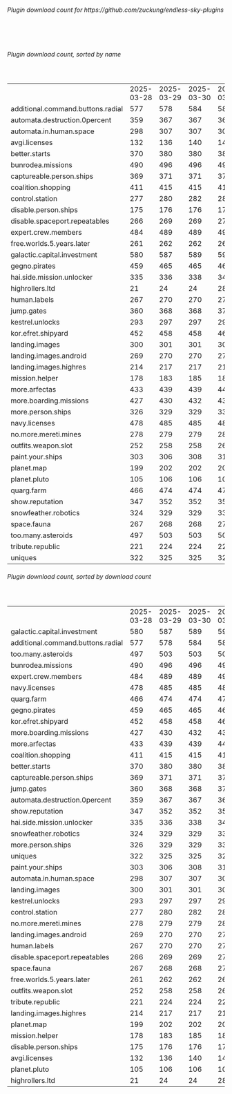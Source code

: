 <h6>Plugin download count for https://github.com/zuckung/endless-sky-plugins</h6><br>
<br>
<h6>Plugin download count, sorted by name</h6><sub><sup><br>
<table>
	<tr>
		<td></td>
		<td>2025-03-28</td>
		<td>2025-03-29</td>
		<td>2025-03-30</td>
		<td>2025-03-31</td>
		<td>2025-04-01</td>
		<td>2025-04-02</td>
		<td>2025-04-03</td>
		<td>today +</td>
	</tr>
	<tr>
		<td>additional.command.buttons.radial</td>
		<td>577</td>
		<td>578</td>
		<td>584</td>
		<td>586</td>
		<td>588</td>
		<td>590</td>
		<td>590</td>
		<td></td>
	</tr>
	<tr>
		<td>automata.destruction.0percent</td>
		<td>359</td>
		<td>367</td>
		<td>367</td>
		<td>369</td>
		<td>369</td>
		<td>371</td>
		<td>371</td>
		<td></td>
	</tr>
	<tr>
		<td>automata.in.human.space</td>
		<td>298</td>
		<td>307</td>
		<td>307</td>
		<td>309</td>
		<td>311</td>
		<td>311</td>
		<td>311</td>
		<td></td>
	</tr>
	<tr>
		<td>avgi.licenses</td>
		<td>132</td>
		<td>136</td>
		<td>140</td>
		<td>142</td>
		<td>144</td>
		<td>144</td>
		<td>148</td>
		<td>+ 4</td>
	</tr>
	<tr>
		<td>better.starts</td>
		<td>370</td>
		<td>380</td>
		<td>380</td>
		<td>382</td>
		<td>382</td>
		<td>384</td>
		<td>386</td>
		<td>+ 2</td>
	</tr>
	<tr>
		<td>bunrodea.missions</td>
		<td>490</td>
		<td>496</td>
		<td>496</td>
		<td>498</td>
		<td>498</td>
		<td>500</td>
		<td>503</td>
		<td>+ 3</td>
	</tr>
	<tr>
		<td>captureable.person.ships</td>
		<td>369</td>
		<td>371</td>
		<td>371</td>
		<td>373</td>
		<td>373</td>
		<td>373</td>
		<td>373</td>
		<td></td>
	</tr>
	<tr>
		<td>coalition.shopping</td>
		<td>411</td>
		<td>415</td>
		<td>415</td>
		<td>417</td>
		<td>417</td>
		<td>417</td>
		<td>417</td>
		<td></td>
	</tr>
	<tr>
		<td>control.station</td>
		<td>277</td>
		<td>280</td>
		<td>282</td>
		<td>284</td>
		<td>284</td>
		<td>284</td>
		<td>284</td>
		<td></td>
	</tr>
	<tr>
		<td>disable.person.ships</td>
		<td>175</td>
		<td>176</td>
		<td>176</td>
		<td>178</td>
		<td>178</td>
		<td>178</td>
		<td>178</td>
		<td></td>
	</tr>
	<tr>
		<td>disable.spaceport.repeatables</td>
		<td>266</td>
		<td>269</td>
		<td>269</td>
		<td>271</td>
		<td>271</td>
		<td>271</td>
		<td>271</td>
		<td></td>
	</tr>
	<tr>
		<td>expert.crew.members</td>
		<td>484</td>
		<td>489</td>
		<td>489</td>
		<td>491</td>
		<td>491</td>
		<td>493</td>
		<td>497</td>
		<td>+ 4</td>
	</tr>
	<tr>
		<td>free.worlds.5.years.later</td>
		<td>261</td>
		<td>262</td>
		<td>262</td>
		<td>264</td>
		<td>264</td>
		<td>264</td>
		<td>264</td>
		<td></td>
	</tr>
	<tr>
		<td>galactic.capital.investment</td>
		<td>580</td>
		<td>587</td>
		<td>589</td>
		<td>593</td>
		<td>597</td>
		<td>599</td>
		<td>599</td>
		<td></td>
	</tr>
	<tr>
		<td>gegno.pirates</td>
		<td>459</td>
		<td>465</td>
		<td>465</td>
		<td>467</td>
		<td>467</td>
		<td>467</td>
		<td>467</td>
		<td></td>
	</tr>
	<tr>
		<td>hai.side.mission.unlocker</td>
		<td>335</td>
		<td>336</td>
		<td>338</td>
		<td>340</td>
		<td>340</td>
		<td>340</td>
		<td>340</td>
		<td></td>
	</tr>
	<tr>
		<td>highrollers.ltd</td>
		<td>21</td>
		<td>24</td>
		<td>24</td>
		<td>28</td>
		<td>28</td>
		<td>28</td>
		<td>28</td>
		<td></td>
	</tr>
	<tr>
		<td>human.labels</td>
		<td>267</td>
		<td>270</td>
		<td>270</td>
		<td>272</td>
		<td>272</td>
		<td>272</td>
		<td>272</td>
		<td></td>
	</tr>
	<tr>
		<td>jump.gates</td>
		<td>360</td>
		<td>368</td>
		<td>368</td>
		<td>370</td>
		<td>370</td>
		<td>370</td>
		<td>372</td>
		<td>+ 2</td>
	</tr>
	<tr>
		<td>kestrel.unlocks</td>
		<td>293</td>
		<td>297</td>
		<td>297</td>
		<td>299</td>
		<td>299</td>
		<td>299</td>
		<td>301</td>
		<td>+ 2</td>
	</tr>
	<tr>
		<td>kor.efret.shipyard</td>
		<td>452</td>
		<td>458</td>
		<td>458</td>
		<td>460</td>
		<td>460</td>
		<td>462</td>
		<td>462</td>
		<td></td>
	</tr>
	<tr>
		<td>landing.images</td>
		<td>300</td>
		<td>301</td>
		<td>301</td>
		<td>303</td>
		<td>303</td>
		<td>303</td>
		<td>305</td>
		<td>+ 2</td>
	</tr>
	<tr>
		<td>landing.images.android</td>
		<td>269</td>
		<td>270</td>
		<td>270</td>
		<td>272</td>
		<td>272</td>
		<td>272</td>
		<td>274</td>
		<td>+ 2</td>
	</tr>
	<tr>
		<td>landing.images.highres</td>
		<td>214</td>
		<td>217</td>
		<td>217</td>
		<td>219</td>
		<td>219</td>
		<td>219</td>
		<td>219</td>
		<td></td>
	</tr>
	<tr>
		<td>mission.helper</td>
		<td>178</td>
		<td>183</td>
		<td>185</td>
		<td>189</td>
		<td>189</td>
		<td>195</td>
		<td>197</td>
		<td>+ 2</td>
	</tr>
	<tr>
		<td>more.arfectas</td>
		<td>433</td>
		<td>439</td>
		<td>439</td>
		<td>441</td>
		<td>441</td>
		<td>441</td>
		<td>443</td>
		<td>+ 2</td>
	</tr>
	<tr>
		<td>more.boarding.missions</td>
		<td>427</td>
		<td>430</td>
		<td>432</td>
		<td>434</td>
		<td>436</td>
		<td>440</td>
		<td>444</td>
		<td>+ 4</td>
	</tr>
	<tr>
		<td>more.person.ships</td>
		<td>326</td>
		<td>329</td>
		<td>329</td>
		<td>331</td>
		<td>331</td>
		<td>331</td>
		<td>331</td>
		<td></td>
	</tr>
	<tr>
		<td>navy.licenses</td>
		<td>478</td>
		<td>485</td>
		<td>485</td>
		<td>487</td>
		<td>487</td>
		<td>487</td>
		<td>489</td>
		<td>+ 2</td>
	</tr>
	<tr>
		<td>no.more.mereti.mines</td>
		<td>278</td>
		<td>279</td>
		<td>279</td>
		<td>281</td>
		<td>281</td>
		<td>281</td>
		<td>281</td>
		<td></td>
	</tr>
	<tr>
		<td>outfits.weapon.slot</td>
		<td>252</td>
		<td>258</td>
		<td>258</td>
		<td>262</td>
		<td>262</td>
		<td>262</td>
		<td>262</td>
		<td></td>
	</tr>
	<tr>
		<td>paint.your.ships</td>
		<td>303</td>
		<td>306</td>
		<td>308</td>
		<td>310</td>
		<td>310</td>
		<td>310</td>
		<td>312</td>
		<td>+ 2</td>
	</tr>
	<tr>
		<td>planet.map</td>
		<td>199</td>
		<td>202</td>
		<td>202</td>
		<td>204</td>
		<td>204</td>
		<td>204</td>
		<td>204</td>
		<td></td>
	</tr>
	<tr>
		<td>planet.pluto</td>
		<td>105</td>
		<td>106</td>
		<td>106</td>
		<td>108</td>
		<td>108</td>
		<td>108</td>
		<td>108</td>
		<td></td>
	</tr>
	<tr>
		<td>quarg.farm</td>
		<td>466</td>
		<td>474</td>
		<td>474</td>
		<td>476</td>
		<td>476</td>
		<td>476</td>
		<td>476</td>
		<td></td>
	</tr>
	<tr>
		<td>show.reputation</td>
		<td>347</td>
		<td>352</td>
		<td>352</td>
		<td>354</td>
		<td>356</td>
		<td>356</td>
		<td>356</td>
		<td></td>
	</tr>
	<tr>
		<td>snowfeather.robotics</td>
		<td>324</td>
		<td>329</td>
		<td>329</td>
		<td>331</td>
		<td>331</td>
		<td>331</td>
		<td>334</td>
		<td>+ 3</td>
	</tr>
	<tr>
		<td>space.fauna</td>
		<td>267</td>
		<td>268</td>
		<td>268</td>
		<td>270</td>
		<td>270</td>
		<td>270</td>
		<td>270</td>
		<td></td>
	</tr>
	<tr>
		<td>too.many.asteroids</td>
		<td>497</td>
		<td>503</td>
		<td>503</td>
		<td>505</td>
		<td>505</td>
		<td>505</td>
		<td>505</td>
		<td></td>
	</tr>
	<tr>
		<td>tribute.republic</td>
		<td>221</td>
		<td>224</td>
		<td>224</td>
		<td>226</td>
		<td>226</td>
		<td>226</td>
		<td>226</td>
		<td></td>
	</tr>
	<tr>
		<td>uniques</td>
		<td>322</td>
		<td>325</td>
		<td>325</td>
		<td>327</td>
		<td>327</td>
		<td>327</td>
		<td>327</td>
		<td></td>
	</tr>
</table>
</sub></sup>
<h6>Plugin download count, sorted by download count</h6><sub><sup><br>
<table>
	<tr>
		<td></td>
		<td>2025-03-28</td>
		<td>2025-03-29</td>
		<td>2025-03-30</td>
		<td>2025-03-31</td>
		<td>2025-04-01</td>
		<td>2025-04-02</td>
		<td>2025-04-03</td>
		<td>today +</td>
	</tr>
	<tr>
		<td>galactic.capital.investment</td>
		<td>580</td>
		<td>587</td>
		<td>589</td>
		<td>593</td>
		<td>597</td>
		<td>599</td>
		<td>599</td>
		<td></td>
	</tr>
	<tr>
		<td>additional.command.buttons.radial</td>
		<td>577</td>
		<td>578</td>
		<td>584</td>
		<td>586</td>
		<td>588</td>
		<td>590</td>
		<td>590</td>
		<td></td>
	</tr>
	<tr>
		<td>too.many.asteroids</td>
		<td>497</td>
		<td>503</td>
		<td>503</td>
		<td>505</td>
		<td>505</td>
		<td>505</td>
		<td>505</td>
		<td></td>
	</tr>
	<tr>
		<td>bunrodea.missions</td>
		<td>490</td>
		<td>496</td>
		<td>496</td>
		<td>498</td>
		<td>498</td>
		<td>500</td>
		<td>503</td>
		<td>+ 3</td>
	</tr>
	<tr>
		<td>expert.crew.members</td>
		<td>484</td>
		<td>489</td>
		<td>489</td>
		<td>491</td>
		<td>491</td>
		<td>493</td>
		<td>497</td>
		<td>+ 4</td>
	</tr>
	<tr>
		<td>navy.licenses</td>
		<td>478</td>
		<td>485</td>
		<td>485</td>
		<td>487</td>
		<td>487</td>
		<td>487</td>
		<td>489</td>
		<td>+ 2</td>
	</tr>
	<tr>
		<td>quarg.farm</td>
		<td>466</td>
		<td>474</td>
		<td>474</td>
		<td>476</td>
		<td>476</td>
		<td>476</td>
		<td>476</td>
		<td></td>
	</tr>
	<tr>
		<td>gegno.pirates</td>
		<td>459</td>
		<td>465</td>
		<td>465</td>
		<td>467</td>
		<td>467</td>
		<td>467</td>
		<td>467</td>
		<td></td>
	</tr>
	<tr>
		<td>kor.efret.shipyard</td>
		<td>452</td>
		<td>458</td>
		<td>458</td>
		<td>460</td>
		<td>460</td>
		<td>462</td>
		<td>462</td>
		<td></td>
	</tr>
	<tr>
		<td>more.boarding.missions</td>
		<td>427</td>
		<td>430</td>
		<td>432</td>
		<td>434</td>
		<td>436</td>
		<td>440</td>
		<td>444</td>
		<td>+ 4</td>
	</tr>
	<tr>
		<td>more.arfectas</td>
		<td>433</td>
		<td>439</td>
		<td>439</td>
		<td>441</td>
		<td>441</td>
		<td>441</td>
		<td>443</td>
		<td>+ 2</td>
	</tr>
	<tr>
		<td>coalition.shopping</td>
		<td>411</td>
		<td>415</td>
		<td>415</td>
		<td>417</td>
		<td>417</td>
		<td>417</td>
		<td>417</td>
		<td></td>
	</tr>
	<tr>
		<td>better.starts</td>
		<td>370</td>
		<td>380</td>
		<td>380</td>
		<td>382</td>
		<td>382</td>
		<td>384</td>
		<td>386</td>
		<td>+ 2</td>
	</tr>
	<tr>
		<td>captureable.person.ships</td>
		<td>369</td>
		<td>371</td>
		<td>371</td>
		<td>373</td>
		<td>373</td>
		<td>373</td>
		<td>373</td>
		<td></td>
	</tr>
	<tr>
		<td>jump.gates</td>
		<td>360</td>
		<td>368</td>
		<td>368</td>
		<td>370</td>
		<td>370</td>
		<td>370</td>
		<td>372</td>
		<td>+ 2</td>
	</tr>
	<tr>
		<td>automata.destruction.0percent</td>
		<td>359</td>
		<td>367</td>
		<td>367</td>
		<td>369</td>
		<td>369</td>
		<td>371</td>
		<td>371</td>
		<td></td>
	</tr>
	<tr>
		<td>show.reputation</td>
		<td>347</td>
		<td>352</td>
		<td>352</td>
		<td>354</td>
		<td>356</td>
		<td>356</td>
		<td>356</td>
		<td></td>
	</tr>
	<tr>
		<td>hai.side.mission.unlocker</td>
		<td>335</td>
		<td>336</td>
		<td>338</td>
		<td>340</td>
		<td>340</td>
		<td>340</td>
		<td>340</td>
		<td></td>
	</tr>
	<tr>
		<td>snowfeather.robotics</td>
		<td>324</td>
		<td>329</td>
		<td>329</td>
		<td>331</td>
		<td>331</td>
		<td>331</td>
		<td>334</td>
		<td>+ 3</td>
	</tr>
	<tr>
		<td>more.person.ships</td>
		<td>326</td>
		<td>329</td>
		<td>329</td>
		<td>331</td>
		<td>331</td>
		<td>331</td>
		<td>331</td>
		<td></td>
	</tr>
	<tr>
		<td>uniques</td>
		<td>322</td>
		<td>325</td>
		<td>325</td>
		<td>327</td>
		<td>327</td>
		<td>327</td>
		<td>327</td>
		<td></td>
	</tr>
	<tr>
		<td>paint.your.ships</td>
		<td>303</td>
		<td>306</td>
		<td>308</td>
		<td>310</td>
		<td>310</td>
		<td>310</td>
		<td>312</td>
		<td>+ 2</td>
	</tr>
	<tr>
		<td>automata.in.human.space</td>
		<td>298</td>
		<td>307</td>
		<td>307</td>
		<td>309</td>
		<td>311</td>
		<td>311</td>
		<td>311</td>
		<td></td>
	</tr>
	<tr>
		<td>landing.images</td>
		<td>300</td>
		<td>301</td>
		<td>301</td>
		<td>303</td>
		<td>303</td>
		<td>303</td>
		<td>305</td>
		<td>+ 2</td>
	</tr>
	<tr>
		<td>kestrel.unlocks</td>
		<td>293</td>
		<td>297</td>
		<td>297</td>
		<td>299</td>
		<td>299</td>
		<td>299</td>
		<td>301</td>
		<td>+ 2</td>
	</tr>
	<tr>
		<td>control.station</td>
		<td>277</td>
		<td>280</td>
		<td>282</td>
		<td>284</td>
		<td>284</td>
		<td>284</td>
		<td>284</td>
		<td></td>
	</tr>
	<tr>
		<td>no.more.mereti.mines</td>
		<td>278</td>
		<td>279</td>
		<td>279</td>
		<td>281</td>
		<td>281</td>
		<td>281</td>
		<td>281</td>
		<td></td>
	</tr>
	<tr>
		<td>landing.images.android</td>
		<td>269</td>
		<td>270</td>
		<td>270</td>
		<td>272</td>
		<td>272</td>
		<td>272</td>
		<td>274</td>
		<td>+ 2</td>
	</tr>
	<tr>
		<td>human.labels</td>
		<td>267</td>
		<td>270</td>
		<td>270</td>
		<td>272</td>
		<td>272</td>
		<td>272</td>
		<td>272</td>
		<td></td>
	</tr>
	<tr>
		<td>disable.spaceport.repeatables</td>
		<td>266</td>
		<td>269</td>
		<td>269</td>
		<td>271</td>
		<td>271</td>
		<td>271</td>
		<td>271</td>
		<td></td>
	</tr>
	<tr>
		<td>space.fauna</td>
		<td>267</td>
		<td>268</td>
		<td>268</td>
		<td>270</td>
		<td>270</td>
		<td>270</td>
		<td>270</td>
		<td></td>
	</tr>
	<tr>
		<td>free.worlds.5.years.later</td>
		<td>261</td>
		<td>262</td>
		<td>262</td>
		<td>264</td>
		<td>264</td>
		<td>264</td>
		<td>264</td>
		<td></td>
	</tr>
	<tr>
		<td>outfits.weapon.slot</td>
		<td>252</td>
		<td>258</td>
		<td>258</td>
		<td>262</td>
		<td>262</td>
		<td>262</td>
		<td>262</td>
		<td></td>
	</tr>
	<tr>
		<td>tribute.republic</td>
		<td>221</td>
		<td>224</td>
		<td>224</td>
		<td>226</td>
		<td>226</td>
		<td>226</td>
		<td>226</td>
		<td></td>
	</tr>
	<tr>
		<td>landing.images.highres</td>
		<td>214</td>
		<td>217</td>
		<td>217</td>
		<td>219</td>
		<td>219</td>
		<td>219</td>
		<td>219</td>
		<td></td>
	</tr>
	<tr>
		<td>planet.map</td>
		<td>199</td>
		<td>202</td>
		<td>202</td>
		<td>204</td>
		<td>204</td>
		<td>204</td>
		<td>204</td>
		<td></td>
	</tr>
	<tr>
		<td>mission.helper</td>
		<td>178</td>
		<td>183</td>
		<td>185</td>
		<td>189</td>
		<td>189</td>
		<td>195</td>
		<td>197</td>
		<td>+ 2</td>
	</tr>
	<tr>
		<td>disable.person.ships</td>
		<td>175</td>
		<td>176</td>
		<td>176</td>
		<td>178</td>
		<td>178</td>
		<td>178</td>
		<td>178</td>
		<td></td>
	</tr>
	<tr>
		<td>avgi.licenses</td>
		<td>132</td>
		<td>136</td>
		<td>140</td>
		<td>142</td>
		<td>144</td>
		<td>144</td>
		<td>148</td>
		<td>+ 4</td>
	</tr>
	<tr>
		<td>planet.pluto</td>
		<td>105</td>
		<td>106</td>
		<td>106</td>
		<td>108</td>
		<td>108</td>
		<td>108</td>
		<td>108</td>
		<td></td>
	</tr>
	<tr>
		<td>highrollers.ltd</td>
		<td>21</td>
		<td>24</td>
		<td>24</td>
		<td>28</td>
		<td>28</td>
		<td>28</td>
		<td>28</td>
		<td></td>
	</tr>
</table>
</sub></sup>
